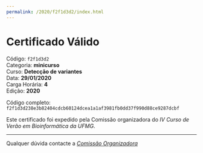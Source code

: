 ```yaml
---
permalink: /2020/f2f1d3d2/index.html
---
```


# Certificado Válido

Código: `f2f1d3d2`<br>
Categoria: **minicurso**<br>
Curso: **Detecção de variantes**<br>
Data: **29/01/2020**<br>
Carga Horária: **4**<br>
Edição: **2020**<br>


Código completo: `f2f1d3d238e3b82404cdcb60124dcea1a1af3981fb0dd37f990d88ce9287dcbf`


Este certificado foi expedido pela Comissão organizadora do *IV Curso de Verão em Bioinformática da UFMG*.

----

Qualquer dúvida contacte a [_Comissão Organizadora_](<mailto:cursobioinfoufmg@gmail.com$subject=[Certificados]>)

